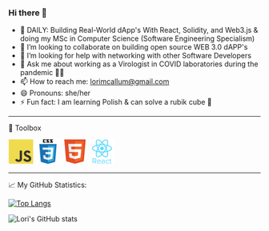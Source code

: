### Hi there 👋

- 🌱 DAILY: Building Real-World dApp's With React, Solidity, and Web3.js & doing my MSc in Computer Science (Software Engineering Specialism)
- 👯 I’m looking to collaborate on building open source WEB 3.0 dAPP's
- 🤔 I’m looking for help with networking with other Software Developers 
- 💬 Ask me about working as a Virologist in COVID laboratories during the pandemic 🦸‍♀️
- 📫 How to reach me: lorimcallum@gmail.com
- 😄 Pronouns: she/her
- ⚡ Fun fact: I am learning Polish & can solve a rubik cube 🥇 

<hr></hr>

🧰 Toolbox

<img src="https://github.com/devicons/devicon/blob/master/icons/javascript/javascript-original.svg" alt="Css Logo" with="50" height="50"/> <img src="https://github.com/devicons/devicon/blob/master/icons/css3/css3-original-wordmark.svg" alt="JavaScript Logo" with="50" height="50"/> <img src="https://github.com/devicons/devicon/blob/master/icons/html5/html5-original.svg" alt="Hmtl Logo" with="50" height="50"/> <img src="https://github.com/devicons/devicon/blob/master/icons/react/react-original-wordmark.svg" alt="React Logo" with="50" height="50"/> 



---
<g-emoji class="g-emoji" alias="chart_with_upwards_trend" fallback-src="https://github.githubassets.com/images/icons/emoji/unicode/1f4c8.png">📈</g-emoji> My GitHub Statistics:

[![Top Langs](https://github-readme-stats.vercel.app/api/top-langs/?username=loricallum&theme=radical&layout=compact)](https://github.com/loricallum/github-readme-stats)

![Lori's GitHub stats](https://github-readme-stats.vercel.app/api?username=loricallum&show_icons=true&theme=radical)
